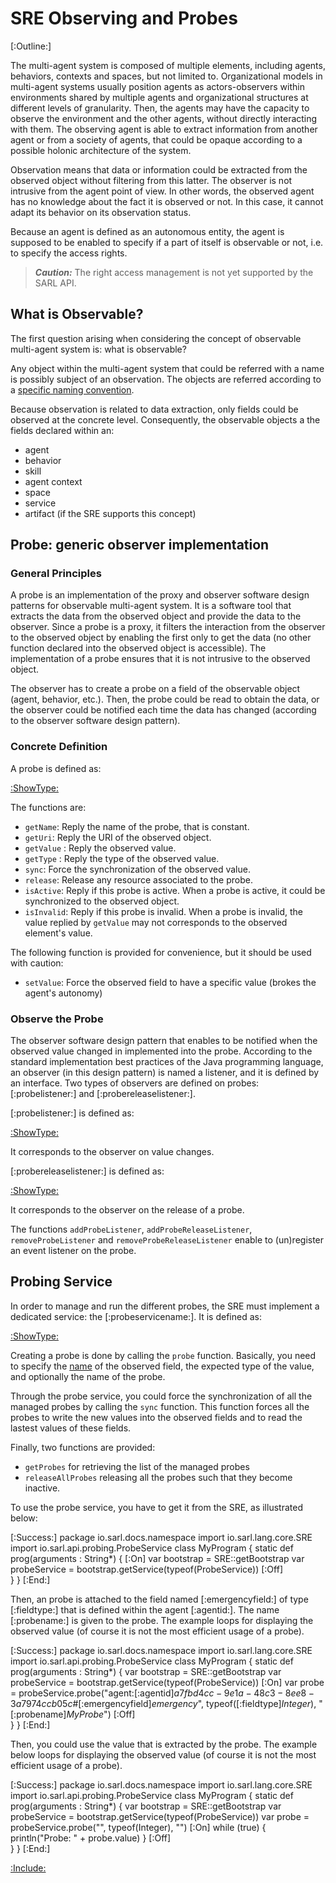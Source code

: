 # SRE Observing and Probes

[:Outline:]

The multi-agent system is composed of multiple elements, including agents, behaviors, contexts and spaces, but not limited to.
Organizational models in multi-agent systems usually position agents as actors-observers within environments shared
by multiple agents and organizational structures at different levels of granularity.
Then, the agents may have the capacity to observe the environment and the other agents, without directly interacting
with them. The observing agent is able to extract information from another agent or from a society of agents, that could be opaque
according to a possible holonic architecture of the system.

Observation means that data or information could be extracted from the observed object without filtering from this latter.
The observer is not intrusive from the agent point of view. In other words, the observed agent has no knowledge about the fact it
is observed or not. In this case, it cannot adapt its behavior on its observation status.

Because an agent is defined as an autonomous entity, the agent is supposed to be enabled to specify if a part of itself
is observable or not, i.e. to specify the access rights.

> **_Caution:_** The right access management is not yet supported by the SARL API.

## What is Observable?

The first question arising when considering the concept of observable multi-agent system is: what is observable?

Any object within the multi-agent system that could be referred with a name is possibly subject of an observation.
The objects are referred according to a [specific naming convention](./Naming.md).

Because observation is related to data extraction, only fields could be observed at the concrete level.
Consequently, the observable objects a the fields declared within an:
* agent
* behavior
* skill
* agent context
* space
* service
* artifact (if the SRE supports this concept)

## Probe: generic observer implementation

### General Principles

A probe is an implementation of the proxy and observer software design patterns for observable multi-agent system.
It is a software tool that extracts the data from the observed object and provide the data to the observer.
Since a probe is a proxy, it filters the interaction from the observer to the observed object by enabling the first
only to get the data (no other function declared into the observed object is accessible).
The implementation of a probe ensures that it is not intrusive to the observed object. 

The observer has to create a probe on a field of the observable object (agent, behavior, etc.).
Then, the probe could be read to obtain the data, or the observer could be notified each time the data has changed
(according to the observer software design pattern).

### Concrete Definition

A probe is defined as:

[:ShowType:](io.sarl.api.probing.Probe)

The functions are:
* `getName`: Reply the name of the probe, that is constant.
* `getUri`: Reply the URI of the observed object.
* `getValue` : Reply the observed value.
* `getType` : Reply the type of the observed value.
* `sync`: Force the synchronization of the observed value.
* `release`: Release any resource associated to the probe.
* `isActive`: Reply if this probe is active. When a probe is active, it could be synchronized to the observed object.
* `isInvalid`: Reply if this probe is invalid. When a probe is invalid, the value replied by `getValue` may not corresponds to the observed element's value.

The following function is provided for convenience, but it should be used with caution:
* `setValue`: Force the observed field to have a specific value (brokes the agent's autonomy)

### Observe the Probe

The observer software design pattern that enables to be notified when the observed value changed in implemented into the probe.
According to the standard implementation best practices of the Java programming language, an observer (in this design pattern)
is named a listener, and it is defined by an interface. Two types of observers are defined on probes: [:probelistener:]
and [:probereleaselistener:].

[:probelistener:] is defined as:

[:ShowType:](io.sarl.api.probing.[:probelistener]$IProbeListener$)


It corresponds to the observer on value changes.


[:probereleaselistener:] is defined as:

[:ShowType:](io.sarl.api.probing.[:probereleaselistener]$IProbeReleaseListener$)


It corresponds to the observer on the release of a probe.


The functions `addProbeListener`, `addProbeReleaseListener`, `removeProbeListener` and `removeProbeReleaseListener` enable to (un)register an event listener on the probe.


## Probing Service 

In order to manage and run the different probes, the SRE must implement a dedicated service: the [:probeservicename:].
It is defined as:

[:ShowType:](io.sarl.api.probing.[:probeservicename]$ProbeService$)



Creating a probe is done by calling the `probe` function. Basically, you need to specify the [name](./Naming.md) of the
observed field, the expected type of the value, and optionally the name of the probe. 

Through the probe service, you could force the synchronization of all the managed probes by calling the `sync` function.
This function forces all the probes to write the new values into the observed fields and to read the lastest values
of these fields.

Finally, two functions are provided:
* `getProbes` for retrieving the list of the managed probes
* `releaseAllProbes` releasing all the probes such that they become inactive.

To use the probe service, you have to get it from the SRE, as illustrated below:

[:Success:]
	package io.sarl.docs.namespace
	import io.sarl.lang.core.SRE
	import io.sarl.api.probing.ProbeService
	class MyProgram {
		static def prog(arguments : String*) {
			[:On]
			var bootstrap = SRE::getBootstrap
			var probeService = bootstrap.getService(typeof(ProbeService))
			[:Off]			
		}
	}
[:End:]


Then, an probe is attached to the field named [:emergencyfield:] of type [:fieldtype:] that is defined within the agent [:agentid:].
The name [:probename:] is given to the probe. 
The example loops for displaying the observed value (of course it is not the most efficient usage of a probe).

[:Success:]
	package io.sarl.docs.namespace
	import io.sarl.lang.core.SRE
	import io.sarl.api.probing.ProbeService
	class MyProgram {
		static def prog(arguments : String*) {
			var bootstrap = SRE::getBootstrap
			var probeService = bootstrap.getService(typeof(ProbeService))
			[:On]
			var probe = probeService.probe("agent:[:agentid]$a7fbd4cc-9e1a-48c3-8ee8-3a7974ccb05c$#[:emergencyfield]$emergency$", typeof([:fieldtype]$Integer$), "[:probename]$My Probe$")
			[:Off]			
		}
	}
[:End:]


Then, you could use the value that is extracted by the probe. The example below loops for displaying the observed
value (of course it is not the most efficient usage of a probe).

[:Success:]
	package io.sarl.docs.namespace
	import io.sarl.lang.core.SRE
	import io.sarl.api.probing.ProbeService
	class MyProgram {
		static def prog(arguments : String*) {
			var bootstrap = SRE::getBootstrap
			var probeService = bootstrap.getService(typeof(ProbeService))
			var probe = probeService.probe("", typeof(Integer), "")
			[:On]
			while (true) {
				println("Probe: " + probe.value)
			}
			[:Off]			
		}
	}
[:End:]


[:Include:](../../includes/legal.inc)
